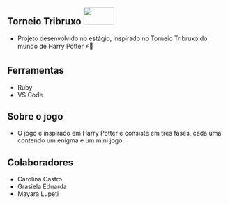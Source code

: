 ## Torneio Tribruxo <img src="https://static.wikia.nocookie.net/harrypotter/images/c/c3/GoldenSnitch_PM.gif/revision/latest?cb=20161210073839" width="70" height="40" />

- Projeto desenvolvido no estágio, inspirado no Torneio Tribruxo do mundo de Harry Potter ⚡🧙

## Ferramentas

- Ruby
- VS Code

## Sobre o jogo

- O jogo é inspirado em Harry Potter e consiste em três fases, cada uma contendo um enigma e um mini jogo.

## Colaboradores 

- Carolina Castro
- Grasiela Eduarda
- Mayara Lupeti
